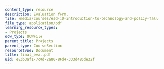```yaml
---
content_type: resource
description: Evaluation form.
file: /media/courses/esd-10-introduction-to-technology-and-policy-fall-2006/e83b3af17c0d2a8086d4333d483de32f_final_eval.pdf
file_type: application/pdf
learning_resource_types:
- Projects
ocw_type: OCWFile
parent_title: Projects
parent_type: CourseSection
resourcetype: Document
title: final_eval.pdf
uid: e83b3af1-7c0d-2a80-86d4-333d483de32f
---
```

